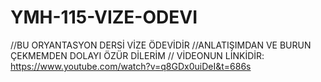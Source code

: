 # YMH-115-VIZE-ODEVI
//BU ORYANTASYON DERSİ VİZE ÖDEVİDİR 
//ANLATIŞIMDAN VE BURUN ÇEKMEMDEN DOLAYI ÖZÜR DİLERİM
// VİDEONUN LİNKİDİR:  https://www.youtube.com/watch?v=q8GDx0uiDeI&t=686s 
